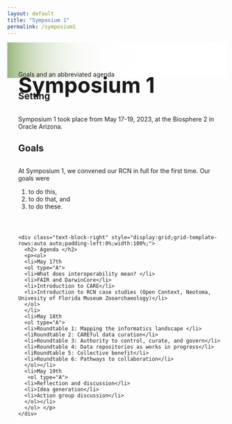 ```yaml
---
layout: default
title: "Symposium 1"
permalink: /symposium1
---
```


<div class="text-block-right" style="display:grid;background-image:linear-gradient(to left, #fff, 90%, #97b779);padding:0;margin-right:0;width:100%;" id="headingblock">
    <div class="text-block-right" style="display:grid;grid-template-rows:40px auto;background-color:transparent;padding-left:5%;align-content:center;width:95%;" id="heading-left">
      <h1 style="font-size:calc(20px + 3vw);height:40px;align-self:start;">Symposium 1</h1>
      <p style="align-self:start;padding-top:10px;margin:0px;margin-top:3%;" id="describe">Goals and an abbreviated agenda</p>
    </div>
  </div>
  
<div class="text-block-right" style="display:grid;grid-template-rows:auto auto;padding-left:5%;width:95%;">
        <div class="text-block-right" style="display:grid;grid-template-rows:auto auto;padding-left:0%;width:100%;">
      <h2>Setting</h2>
      <p style="margin-bottom:0px;">Symposium 1 took place from May 17-19, 2023, at the Biosphere 2 in Oracle Arizona.</p>
    </div>
         <div class="text-block-right" style="display:grid;grid-template-rows:auto auto;padding-left:0%;width:100%;">
      <h2>Goals</h2>
      <p style="margin-bottom:0px;">At Symposium 1, we convened our RCN in full for the first time. Our goals were <ol>
      <li>to do this, </li>
      <li>to do that, and</li>
      <li>to do these.</li>
      </ol></p>
    </div>
    
    <div class="text-block-right" style="display:grid;grid-template-rows:auto auto;padding-left:0%;width:100%;">
      <h2> Agenda </h2>
      <p><ol>
      <li>May 17th
      <ol type="A">
      <li>What does interoperability mean? </li>
      <li>FAIR and DarwinCore</li>
      <li>Introduction to CARE</li>
      <li>Introduction to RCN case studies (Open Context, Neotoma, Univesity of Florida Museum Zooarchaeology)</li>
      </ol>
      </li>
      <li>May 18th
      <ol type="A">
      <li>Roundtable 1: Mapping the informatics landscape </li>
      <liRoundtable 2: CAREful data curation</li>
      <li>Roundtable 3: Authority to control, curate, and govern</li>
      <li>Roundtable 4: Data repositories as works in progress</li>
      <liRoundtable 5: Collective benefit</li>
      <li>Roundtable 6: Pathways to collaboration</li>
      </ol></li>
      <li>May 19th
       <ol type="A">
      <li>Reflection and discussion</li>
      <li>Idea generation</li>
      <li>Action group discussion</li>
      </ol></li>
      </ol> </p>
    </div>


</div>
